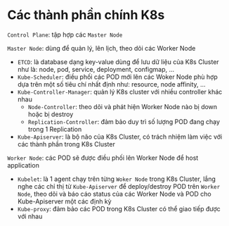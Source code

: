 # Các thành phần chính K8s

`Control Plane`: tập hợp các `Master Node`

`Master Node`: dùng để quản lý, lên lịch, theo dõi các Worker Node
- `ETCD`: là database dạng key-value dùng để lưu dữ liệu của K8s Cluster như là: node, pod, service, deployment, configmap, ...
- `Kube-Scheduler`: điều phối các POD mới lên các Woker Node phù hợp dựa trên một số tiêu chí nhất định như: resource, node affinity, ...
- `Kube-Controller-Manager`: quản lý K8s cluster với nhiều controller khác nhau
  - `Node-Controller`: theo dõi và phát hiện Worker Node nào bị down hoặc bị destroy
  - `Replication-Controller`: đảm bảo duy trì số lượng POD đang chạy trong 1 Replication
- `Kube-Apiserver`: là bộ não của K8s Cluster, có trách nhiệm làm việc với các thành phần trong K8s Cluster


`Worker Node`: các POD sẽ được điều phối lên Worker Node để host application
- `Kubelet`: là 1 agent chạy trên từng `Woker Node` trong K8s Cluster, lắng nghe các chỉ thị từ `Kube-Apiserver` để deploy/destroy POD trên `Worker Node`, theo dõi và báo cáo status của các Worker Node và POD cho Kube-Apiserver một các định kỳ
- `Kube-proxy`: đảm bảo các POD trong K8s Cluster có thể giao tiếp được với nhau
